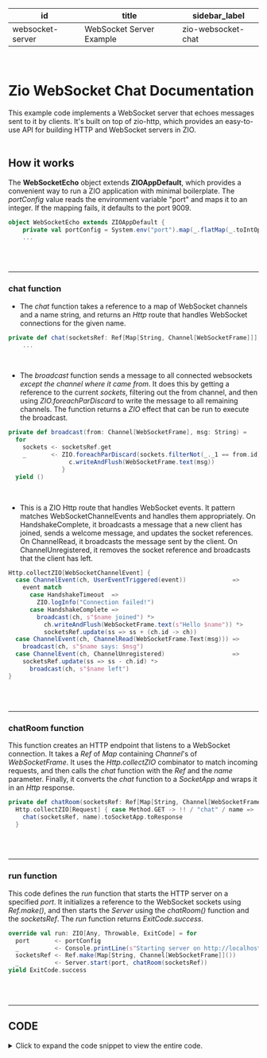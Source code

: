 | id               | title                    | sidebar_label      |
| ---------------- | ------------------------ | ------------------ |
| websocket-server | WebSocket Server Example | zio-websocket-chat |

<br>

# **Zio WebSocket Chat Documentation**

This example code implements a WebSocket server that echoes messages sent to it by clients. It's built on top of zio-http, which provides an easy-to-use API for building HTTP and WebSocket servers in ZIO.
<br>
<br>

## **How it works**

The **WebSocketEcho** object extends **ZIOAppDefault**, which provides a convenient way to run a ZIO application with minimal boilerplate. The _portConfig_ value reads the environment variable "port" and maps it to an integer. If the mapping fails, it defaults to the port 9009.

```scala
object WebSocketEcho extends ZIOAppDefault {
    private val portConfig = System.env("port").map(_.flatMap(_.toIntOption).getOrElse(9009))
    ...

```

<br>
<br>
<hr>

### **chat** function

- The _chat_ function takes a reference to a map of WebSocket channels and a name string, and returns an _Http_ route that handles WebSocket connections for the given name.

```scala
private def chat(socketsRef: Ref[Map[String, Channel[WebSocketFrame]]], name: String) =
    ...

```

<br>

- The _broadcast_ function sends a message to all connected websockets _except the channel where it came from_. It does this by getting a reference to the current _sockets_, filtering out the from channel, and then using _ZIO.foreachParDiscard_ to write the message to all remaining channels. The function returns a _ZIO_ effect that can be run to execute the broadcast.

```scala
private def broadcast(from: Channel[WebSocketFrame], msg: String) =
  for
    sockets <- socketsRef.get
    _       <- ZIO.foreachParDiscard(sockets.filterNot(_._1 == from.id).values) { c =>
                 c.writeAndFlush(WebSocketFrame.text(msg))
               }
  yield ()

```

<br>

- This is a ZIO Http route that handles WebSocket events. It pattern matches WebSocketChannelEvents and handles them appropriately. On HandshakeComplete, it broadcasts a message that a new client has joined, sends a welcome message, and updates the socket references. On ChannelRead, it broadcasts the message sent by the client. On ChannelUnregistered, it removes the socket reference and broadcasts that the client has left.

```scala
Http.collectZIO[WebSocketChannelEvent] {
  case ChannelEvent(ch, UserEventTriggered(event))             =>
    event match
      case HandshakeTimeout  =>
        ZIO.logInfo("Connection failed!")
      case HandshakeComplete =>
        broadcast(ch, s"$name joined") *>
          ch.writeAndFlush(WebSocketFrame.text(s"Hello $name")) *>
          socketsRef.update(ss => ss + (ch.id -> ch))
  case ChannelEvent(ch, ChannelRead(WebSocketFrame.Text(msg))) =>
    broadcast(ch, s"$name says: $msg")
  case ChannelEvent(ch, ChannelUnregistered)                   =>
    socketsRef.update(ss => ss - ch.id) *>
      broadcast(ch, s"$name left")
}

```

  <br>
  <br>
  <hr>

### **chatRoom** function

This function creates an HTTP endpoint that listens to a WebSocket connection. It takes a _Ref_ of _Map_ containing _Channel_'s of _WebSocketFrame_. It uses the _Http.collectZIO_ combinator to match incoming requests, and then calls the _chat_ function with the _Ref_ and the _name_ parameter. Finally, it converts the _chat_ function to a _SocketApp_ and wraps it in an _Http_ response.

```scala
private def chatRoom(socketsRef: Ref[Map[String, Channel[WebSocketFrame]]]): Http[Any, Nothing, Request, Response] =
  Http.collectZIO[Request] { case Method.GET -> !! / "chat" / name =>
    chat(socketsRef, name).toSocketApp.toResponse
  }

```

<br>
<br>
<hr>

### **run** function

This code defines the _run_ function that starts the HTTP server on a specified _port_. It initializes a reference to the WebSocket sockets using _Ref.make()_, and then starts the _Server_ using the _chatRoom()_ function and the _socketsRef_. The _run_ function returns _ExitCode.success_.

```scala
override val run: ZIO[Any, Throwable, ExitCode] = for
  port       <- portConfig
  _          <- Console.printLine(s"Starting server on http://localhost:$port")
  socketsRef <- Ref.make(Map[String, Channel[WebSocketFrame]]())
  _          <- Server.start(port, chatRoom(socketsRef))
yield ExitCode.success

```

<br>
<br>
<hr>

## **CODE**

<details>
<br>

```scala
import zio.*
import zio.Console.printLine
import zhttp.http.*
import zhttp.service.*
import zhttp.service.ChannelEvent.UserEvent.{ HandshakeComplete, HandshakeTimeout }
import zhttp.service.ChannelEvent.{ ChannelRead, ChannelUnregistered, UserEventTriggered }
import zhttp.socket.*
import zio.*
import zio.stream.ZStream

object WebSocketEcho extends ZIOAppDefault {

private val portConfig = System.env("port").map(_.flatMap(_.toIntOption).getOrElse(9009))

private def chat(socketsRef: Ref[Map[String, Channel[WebSocketFrame]]], name: String) =
def broadcast(from: Channel[WebSocketFrame], msg: String) =
for
sockets <- socketsRef.get
_ <- ZIO.foreachParDiscard(sockets.filterNot(_.\_1 == from.id).values) { c =>
c.writeAndFlush(WebSocketFrame.text(msg))
}
yield ()

    Http.collectZIO[WebSocketChannelEvent] {
      case ChannelEvent(ch, UserEventTriggered(event))             =>
        event match
          case HandshakeTimeout  =>
            ZIO.logInfo("Connection failed!")
          case HandshakeComplete =>
            broadcast(ch, s"$name joined") *>
              ch.writeAndFlush(WebSocketFrame.text(s"Hello $name")) *>
              socketsRef.update(ss => ss + (ch.id -> ch))
      case ChannelEvent(ch, ChannelRead(WebSocketFrame.Text(msg))) =>
        broadcast(ch, s"$name says: $msg")
      case ChannelEvent(ch, ChannelUnregistered)                   =>
        socketsRef.update(ss => ss - ch.id) *>
          broadcast(ch, s"$name left")
    }

private def chatRoom(socketsRef: Ref[Map[String, Channel[WebSocketFrame]]]): Http[Any, Nothing, Request, Response] =
Http.collectZIO[Request] { case Method.GET -> !! / "chat" / name =>
chat(socketsRef, name).toSocketApp.toResponse
}

override val run: ZIO[Any, Throwable, ExitCode] = for
port <- portConfig
_ <- Console.printLine(s"Starting server on http://localhost:$port")
socketsRef <- Ref.make(Map[String, Channel[WebSocketFrame]]())
_ <- Server.start(port, chatRoom(socketsRef))
yield ExitCode.success

}

```

  <summary>Click to expand the code snippet to view the entire code.</summary>
  <br>
</details>
<br>
